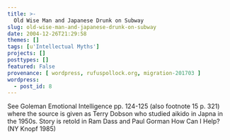 ```yaml
---
title: >-
  Old Wise Man and Japanese Drunk on Subway
slug: old-wise-man-and-japanese-drunk-on-subway
date: 2004-12-26T21:29:58
themes: []
tags: [u'Intellectual Myths']
projects: []
posttypes: []
featured: False
provenance: [ wordpress, rufuspollock.org, migration-201703 ]
wordpress:
  - post_id: 8
---
```


See Goleman Emotional Intelligence pp. 124-125 (also footnote 15 p. 321) where the source is given as Terry Dobson who studied aikido in Japna in the 1950s. Story is retold in Ram Dass and Paul Gorman How Can I Help? (NY Knopf 1985)

